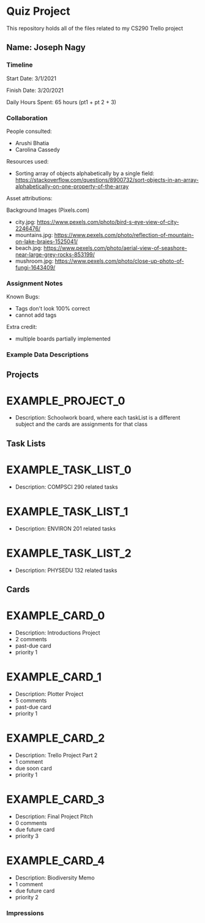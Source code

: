 # Quiz Project

This repository holds all of the files related to my CS290 Trello project 

## Name: Joseph Nagy

### Timeline

Start Date: 3/1/2021

Finish Date: 3/20/2021

Daily Hours Spent: 65 hours (pt1 + pt 2 + 3)



### Collaboration

People consulted:
- Arushi Bhatia 
- Carolina Cassedy


Resources used:
- Sorting array of objects alphabetically by a single field: https://stackoverflow.com/questions/8900732/sort-objects-in-an-array-alphabetically-on-one-property-of-the-array


Asset attributions:

Background Images (Pixels.com)
- city.jpg: https://www.pexels.com/photo/bird-s-eye-view-of-city-2246476/
- mountains.jpg: https://www.pexels.com/photo/reflection-of-mountain-on-lake-braies-1525041/
- beach.jpg: https://www.pexels.com/photo/aerial-view-of-seashore-near-large-grey-rocks-853199/
- mushroom.jpg: https://www.pexels.com/photo/close-up-photo-of-fungi-1643409/ 


### Assignment Notes

Known Bugs: 
- Tags don't look 100% correct
- cannot add tags 

Extra credit:

- multiple boards partially implemented 

### Example Data Descriptions

## Projects

# EXAMPLE_PROJECT_0 
- Description: Schoolwork board, where each taskList is a different subject and the cards are assignments for that class 

## Task Lists 

# EXAMPLE_TASK_LIST_0
- Description: COMPSCI 290 related tasks

# EXAMPLE_TASK_LIST_1
- Description: ENVIRON 201 related tasks

# EXAMPLE_TASK_LIST_2
- Description: PHYSEDU 132 related tasks

## Cards 

# EXAMPLE_CARD_0
- Description: Introductions Project 
- 2 comments 
- past-due card
- priority 1

# EXAMPLE_CARD_1 
- Description: Plotter Project
- 5 comments
- past-due card
- priority 1

# EXAMPLE_CARD_2 
- Description: Trello Project Part 2 
- 1 comment
- due soon card 
- priority 1

# EXAMPLE_CARD_3 
- Description: Final Project Pitch
- 0 comments
- due future card
- priority 3

# EXAMPLE_CARD_4
- Description: Biodiversity Memo
- 1 comment
- due future card
- priority 2

### Impressions